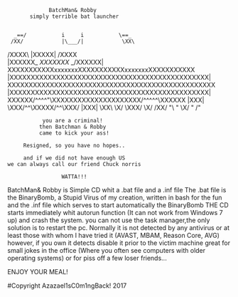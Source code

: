 
                 BatchMan& Robby 
           simply terrible bat launcher
                     

      _==/           i     i           \==_
     /XX/            |\___/|            \XX\
   /XXXX\            |XXXXX|            /XXXX\
  |XXXXXX\_         _XXXXXXX_         _/XXXXXX|
 XXXXXXXXXXXxxxxxxxXXXXXXXXXXXxxxxxxxXXXXXXXXXXX
|XXXXXXXXXXXXXXXXXXXXXXXXXXXXXXXXXXXXXXXXXXXXXXX|
XXXXXXXXXXXXXXXXXXXXXXXXXXXXXXXXXXXXXXXXXXXXXXXXX
|XXXXXXXXXXXXXXXXXXXXXXXXXXXXXXXXXXXXXXXXXXXXXXX|
 XXXXXX/^^^^"\XXXXXXXXXXXXXXXXXXXXX/^^^^^\XXXXXX
  |XXX|       \XXX/^^\XXXXX/^^\XXX/       |XXX|
    \XX\       \X/    \XXX/    \X/       /XX/
       "\       "      \X/      "      /"



               you are a criminal!
              then Batchman & Robby 
              came to kick your ass!

         Resigned, so you have no hopes..

         and if we did not have enough US
    we can always call our friend Chuck norris
                     
                     WATTA!!!






BatchMan& Robby is Simple CD whit a .bat file and a .inf file
The .bat file is the BinaryBomb, a Stupid Virus of my creation, written in bash for the fun
and the .inf file which serves to start automatically the BinaryBomb
THE CD starts immediately whit autorun function  (It can not work from Windows 7 up)
and crash the system.
you can not use the task manager,the only solution is to restart the pc.
Normally it is not detected by any antivirus
or at least those with whom I have tried it
(AVAST, MBAM, Reason Core, AVG)
however, if you own it detects
disable it prior to the victim machine
great for small jokes in the office (Where you often see computers with older operating systems)
or for piss off a few loser friends...


ENJOY YOUR MEAL!


#Copyright Azazael1sC0m1ngBack! 2017
